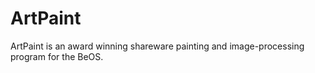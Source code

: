 ArtPaint
======================
ArtPaint is an award winning shareware painting and image-processing program for the BeOS.
